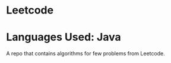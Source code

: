 # Leetcode

# Languages Used: Java

A repo that contains algorithms for few  problems from Leetcode.

